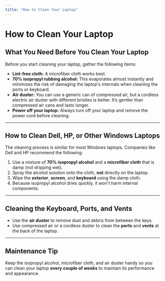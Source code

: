 ```yaml
---
title: "How to Clean Your Laptop"
---
```

# How to Clean Your Laptop

## What You Need Before You Clean Your Laptop

Before you start cleaning your laptop, gather the following items:

- **Lint-free cloth:** A microfiber cloth works best.  
- **70% isopropyl rubbing alcohol:** This evaporates almost instantly and minimizes the risk of damaging the laptop's internals when cleaning the ports or keyboard.  
- **Air duster:** You can use a generic can of compressed air, but a cordless electric air duster with different bristles is better. It’s gentler than compressed air cans and lasts longer.  
- **Power off your laptop:** Always turn off your laptop and remove the power cord before cleaning.  

---

## How to Clean Dell, HP, or Other Windows Laptops

The cleaning process is similar for most Windows laptops. Companies like Dell and HP recommend the following:

1. Use a mixture of **70% isopropyl alcohol** and a **microfiber cloth** that is damp (not dripping wet).  
2. Spray the alcohol solution onto the cloth, **not** directly on the laptop.  
3. Wipe the **exterior**, **screen**, and **keyboard** using the damp cloth.  
4. Because isopropyl alcohol dries quickly, it won't harm internal components.  

---

## Cleaning the Keyboard, Ports, and Vents

- Use the **air duster** to remove dust and debris from between the keys.  
- Use compressed air or a cordless duster to clean the **ports** and **vents** at the back of the laptop.  

---

## Maintenance Tip

Keep the isopropyl alcohol, microfiber cloth, and air duster handy so you can clean your laptop **every couple of weeks** to maintain its performance and appearance.
